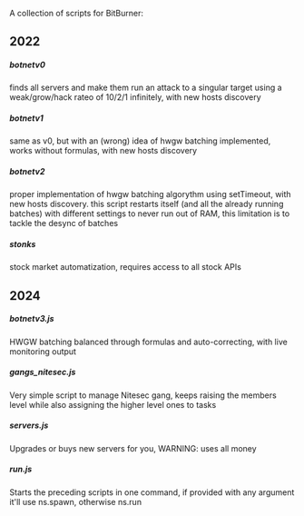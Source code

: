 A collection of scripts for BitBurner:

## 2022
##### botnetv0
finds all servers and make them run an attack to a singular target using a weak/grow/hack rateo of 10/2/1 infinitely, with new hosts discovery

##### botnetv1
same as v0, but with an (wrong) idea of hwgw batching implemented, works without formulas, with new hosts discovery

##### botnetv2
proper implementation of hwgw batching algorythm using setTimeout, with new hosts discovery.
this script restarts itself (and all the already running batches) with different settings to never run out of RAM, this limitation is to tackle the desync of batches

##### stonks
stock market automatization, requires access to all stock APIs

## 2024
##### botnetv3.js
HWGW batching balanced through formulas and auto-correcting, with live monitoring output

##### gangs_nitesec.js
Very simple script to manage Nitesec gang, keeps raising the members level while also assigning the higher level ones to tasks

##### servers.js
Upgrades or buys new servers for you, WARNING: uses all money

##### run.js
Starts the preceding scripts in one command, if provided with any argument it'll use ns.spawn, otherwise ns.run
